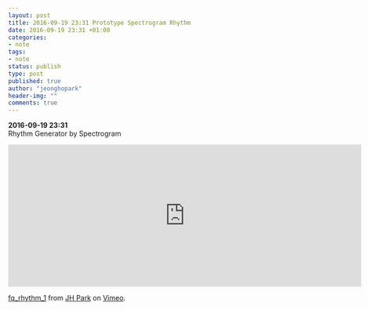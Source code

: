 ```yaml
---
layout: post
title: 2016-09-19 23:31 Prototype Spectrogram Rhythm
date: 2016-09-19 23:31 +01:00
categories:
- note
tags:
- note
status: publish
type: post
published: true
author: "jeonghopark"
header-img: ""
comments: true
---
```

**2016-09-19 23:31**        
Rhythm Generator by Spectrogram    

<iframe src="https://player.vimeo.com/video/183363260" width="720" height="290" frameborder="0" webkitallowfullscreen mozallowfullscreen allowfullscreen></iframe> <p><a href="https://vimeo.com/183363260">fq_rhythm_1</a> from <a href="https://vimeo.com/jeonghopark">JH Park</a> on <a href="https://vimeo.com">Vimeo</a>.</p>
